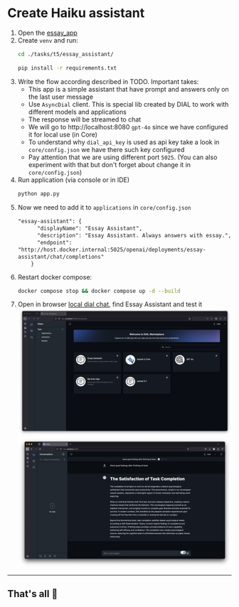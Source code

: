 # Create Haiku assistant

1. Open the [essay_app](essay_assistant/app.py)
2. Create `venv` and run:
     ```bash
     cd ./tasks/t5/essay_assistant/
     ```
     ```bash
     pip install -r requirements.txt
     ```
3. Write the flow according described in TODO. Important takes:
    - This app is a simple assistant that have prompt and answers only on the last user message
    - Use `AsyncDial` client. This is special lib created by DIAL to work with different models and applications
    - The response will be streamed to chat
    - We will go to http://localhost:8080 `gpt-4o` since we have configured it for local use (in Core)
    - To understand why `dial_api_key` is used as api key take a look in `core/config.json` we have there such key configured
    - Pay attention that we are using different port `5025`. (You can also experiment with that but don't forget about change it in `core/config.json`)
4. Run application (via console or in IDE)
    ```bash
    python app.py
    ```
5. Now we need to add it to `applications` in `core/config.json`
    ```
    "essay-assistant": {
          "displayName": "Essay Assistant",
          "description": "Essay Assistant. Always answers with essay.",
          "endpoint": "http://host.docker.internal:5025/openai/deployments/essay-assistant/chat/completions"
        }
    ```
6. Restart docker compose:
    ```bash
    docker compose stop && docker compose up -d --build
    ```
7. Open in browser [local dial chat](http://localhost:3000/marketplace), find Essay Assistant and test it
   <img src="_screenshots/marketplace.png">
   <img src="_screenshots/finish.png">

---
## That's all 🎉